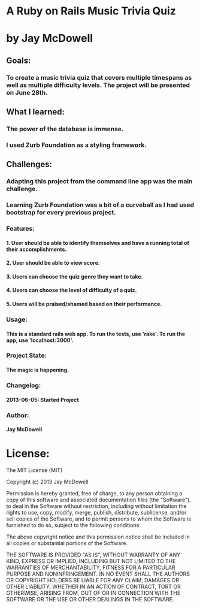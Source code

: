 <h1>A Ruby on Rails Music Trivia Quiz</h1>
<h1>by Jay McDowell</h1>

<h2>Goals:</h2>

<h3>To create a music trivia quiz that covers multiple timespans as well as multiple difficulty levels.
The project will be presented on June 28th.</h3>

<h2>What I learned:</h2>

<h3>The power of the database is immense.<h3>
<h3>I used Zurb Foundation as a styling framework.</h3>

<h2>Challenges:</h2>
<h3>Adapting this project from the command line app was the main challenge.  </h3>
<h3>Learning Zurb Foundation was a bit of a curveball as I had used bootstrap for every previous project.</h3>

<h3>Features:</h3>


<h4>1. User should be able to identify themselves and have a running total of their accomplishments.</h4>
<h4>2. User should be able to view score.</h4>
<h4>3. Users can choose the quiz genre they want to take.</h4>
<h4>4. Users can choose the level of difficulty of a quiz.</h4>
<h4>5. Users will be praised/shamed based on their performance.</h4>

<h3>Usage:</h3>



<h4>This is a standard rails web app.  To run the tests, use 'rake'.  To run the app, use 'localhost:3000'.</h4>

<h3>Project State:</h3>


<h4>The magic is happening.</h4>

<h3>Changelog:</h3>


<h4>2013-06-05: Started Project</h4>


<h3>Author:</h3>


<h4>Jay McDowell</h4>

License:
========

The MIT License (MIT)

Copyright (c) 2013 Jay McDowell

Permission is hereby granted, free of charge, to any person obtaining a copy
of this software and associated documentation files (the "Software"), to deal
in the Software without restriction, including without limitation the rights
to use, copy, modify, merge, publish, distribute, sublicense, and/or sell
copies of the Software, and to permit persons to whom the Software is
furnished to do so, subject to the following conditions:

The above copyright notice and this permission notice shall be included in
all copies or substantial portions of the Software.

THE SOFTWARE IS PROVIDED "AS IS", WITHOUT WARRANTY OF ANY KIND, EXPRESS OR
IMPLIED, INCLUDING BUT NOT LIMITED TO THE WARRANTIES OF MERCHANTABILITY,
FITNESS FOR A PARTICULAR PURPOSE AND NONINFRINGEMENT. IN NO EVENT SHALL THE
AUTHORS OR COPYRIGHT HOLDERS BE LIABLE FOR ANY CLAIM, DAMAGES OR OTHER
LIABILITY, WHETHER IN AN ACTION OF CONTRACT, TORT OR OTHERWISE, ARISING FROM,
OUT OF OR IN CONNECTION WITH THE SOFTWARE OR THE USE OR OTHER DEALINGS IN
THE SOFTWARE.